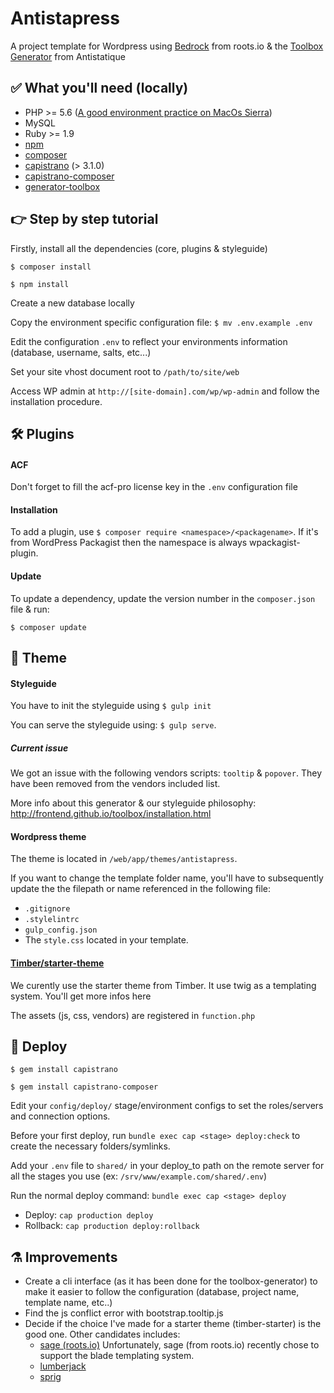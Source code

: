 # Antistapress
A project template for Wordpress using [Bedrock](https://github.com/roots/bedrock) from roots.io & the [Toolbox Generator](https://github.com/frontend/generator-toolbox) from Antistatique

## ✅ What you'll need (locally)
- PHP >= 5.6 ([A good environment practice on MacOs Sierra](https://getgrav.org/blog/macos-sierra-apache-multiple-php-versions))
- MySQL
- Ruby >= 1.9
- [npm](https://nodejs.org/en/download/)
- [composer](https://getcomposer.org/doc/00-intro.md#installation-linux-unix-osx)
- [capistrano](https://github.com/capistrano/capistrano) (> 3.1.0)
- [capistrano-composer](https://github.com/capistrano/composer)
- [generator-toolbox](https://github.com/frontend/generator-toolbox)

## 👉 Step by step tutorial

Firstly, install all the dependencies (core, plugins & styleguide)

`$ composer install`

`$ npm install`

Create a new database locally

Copy the environment specific configuration file: `$ mv .env.example .env`

Edit the configuration `.env` to reflect your environments information (database, username, salts, etc...)

Set your site vhost document root to `/path/to/site/web`

Access WP admin at `http://[site-domain].com/wp/wp-admin` and follow the installation procedure.

## 🛠 Plugins
#### ACF 
Don't forget to fill the acf-pro license key in the `.env` configuration file

#### Installation
To add a plugin, use `$ composer require <namespace>/<packagename>`. 
If it's from WordPress Packagist then the namespace is always wpackagist-plugin.

#### Update
To update a dependency, update the version number in the `composer.json` file & run:

`$ composer update`

## 💄 Theme

#### Styleguide
You have to init the styleguide using
`$ gulp init`

You can serve the styleguide using:
`$ gulp serve`.

##### Current issue

We got an issue with the following vendors scripts: `tooltip` & `popover`. They have been removed from the vendors included list.

More info about this generator & our styleguide philosophy: http://frontend.github.io/toolbox/installation.html

#### Wordpress theme
The theme is located in `/web/app/themes/antistapress`.

If you want to change the template folder name, you'll have to subsequently update the the filepath or name referenced in the following file:
- `.gitignore`
- `.stylelintrc`
- `gulp_config.json`
- The `style.css` located in your template.

#### [Timber/starter-theme](https://github.com/timber/starter-theme)
We curently use the starter theme from Timber. It use twig as a templating system. You'll get more infos here 

The assets (js, css, vendors) are registered in `function.php`


## 🚀 Deploy 
`$ gem install capistrano`

`$ gem install capistrano-composer`

Edit your `config/deploy/` stage/environment configs to set the roles/servers and connection options.

Before your first deploy, run `bundle exec cap <stage> deploy:check` to create the necessary folders/symlinks.

Add your `.env` file to `shared/` in your deploy_to path on the remote server for all the stages you use (ex: `/srv/www/example.com/shared/.env`)

Run the normal deploy command: `bundle exec cap <stage> deploy`

* Deploy: `cap production deploy`
* Rollback: `cap production deploy:rollback`

## ⚗ Improvements 
- Create a cli interface (as it has been done for the toolbox-generator) to make it easier to follow the configuration (database, project name, template name, etc..)
- Find the js conflict error with bootstrap.tooltip.js 
- Decide if the choice I've made for a starter theme (timber-starter) is the good one. Other candidates includes:
    - [sage (roots.io)](https://github.com/Rareloop/lumberjack) Unfortunately, sage (from roots.io) recently chose to support the blade templating system.
    - [lumberjack](https://github.com/Rareloop/lumberjack)
    - [sprig](https://github.com/zach-adams/sprig)
